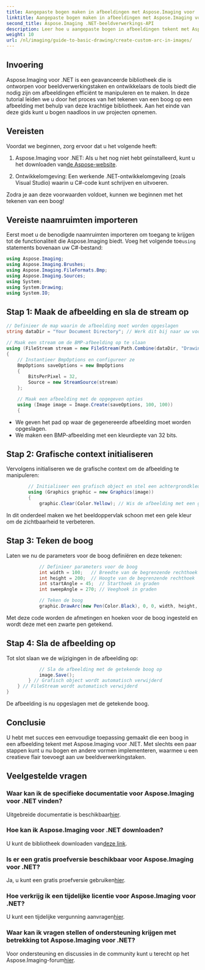 ```yaml
---
title: Aangepaste bogen maken in afbeeldingen met Aspose.Imaging voor .NET
linktitle: Aangepaste bogen maken in afbeeldingen met Aspose.Imaging voor .NET
second_title: Aspose.Imaging .NET-beeldverwerkings-API
description: Leer hoe u aangepaste bogen in afbeeldingen tekent met Aspose.Imaging voor .NET. Volg de stapsgewijze instructies om uw afbeelding in te stellen, de grafische context te initialiseren, boogparameters te definiëren en de uiteindelijke uitvoer op te slaan.
weight: 10
url: /nl/imaging/guide-to-basic-drawing/create-custom-arc-in-images/
---
```

## Invoering

Aspose.Imaging voor .NET is een geavanceerde bibliotheek die is ontworpen voor beeldverwerkingstaken en ontwikkelaars de tools biedt die nodig zijn om afbeeldingen efficiënt te manipuleren en te maken. In deze tutorial leiden we u door het proces van het tekenen van een boog op een afbeelding met behulp van deze krachtige bibliotheek. Aan het einde van deze gids kunt u bogen naadloos in uw projecten opnemen.

## Vereisten

Voordat we beginnen, zorg ervoor dat u het volgende heeft:

1.  Aspose.Imaging voor .NET: Als u het nog niet hebt geïnstalleerd, kunt u het downloaden van[de Aspose-website](https://releases.aspose.com/imaging/net/).

2. Ontwikkelomgeving: Een werkende .NET-ontwikkelomgeving (zoals Visual Studio) waarin u C#-code kunt schrijven en uitvoeren.

Zodra je aan deze voorwaarden voldoet, kunnen we beginnen met het tekenen van een boog!

## Vereiste naamruimten importeren

 Eerst moet u de benodigde naamruimten importeren om toegang te krijgen tot de functionaliteit die Aspose.Imaging biedt. Voeg het volgende toe`using` statements bovenaan uw C#-bestand:

```csharp
using Aspose.Imaging;
using Aspose.Imaging.Brushes;
using Aspose.Imaging.FileFormats.Bmp;
using Aspose.Imaging.Sources;
using System;
using System.Drawing;
using System.IO;
```

## Stap 1: Maak de afbeelding en sla de stream op

```csharp
// Definieer de map waarin de afbeelding moet worden opgeslagen
string dataDir = "Your Document Directory"; // Werk dit bij naar uw voorkeurspad

// Maak een stream om de BMP-afbeelding op te slaan
using (FileStream stream = new FileStream(Path.Combine(dataDir, "DrawingArc_out.bmp"), FileMode.Create))
{
    // Instantieer BmpOptions en configureer ze
    BmpOptions saveOptions = new BmpOptions
    {
        BitsPerPixel = 32,
        Source = new StreamSource(stream)
    };

    // Maak een afbeelding met de opgegeven opties
    using (Image image = Image.Create(saveOptions, 100, 100))
    {
```

- We geven het pad op waar de gegenereerde afbeelding moet worden opgeslagen.
- We maken een BMP-afbeelding met een kleurdiepte van 32 bits.

## Stap 2: Grafische context initialiseren

Vervolgens initialiseren we de grafische context om de afbeelding te manipuleren:

```csharp
        // Initialiseer een grafisch object en stel een achtergrondkleur in
        using (Graphics graphic = new Graphics(image))
        {
            graphic.Clear(Color.Yellow); // Wis de afbeelding met een gele achtergrond
```

In dit onderdeel maken we het beeldoppervlak schoon met een gele kleur om de zichtbaarheid te verbeteren.

## Stap 3: Teken de boog

Laten we nu de parameters voor de boog definiëren en deze tekenen:

```csharp
            // Definieer parameters voor de boog
            int width = 100;   // Breedte van de begrenzende rechthoek
            int height = 200;  // Hoogte van de begrenzende rechthoek
            int startAngle = 45;  // Starthoek in graden
            int sweepAngle = 270; // Veeghoek in graden

            // Teken de boog
            graphic.DrawArc(new Pen(Color.Black), 0, 0, width, height, startAngle, sweepAngle);
```

Met deze code worden de afmetingen en hoeken voor de boog ingesteld en wordt deze met een zwarte pen getekend.

## Stap 4: Sla de afbeelding op

Tot slot slaan we de wijzigingen in de afbeelding op:

```csharp
            // Sla de afbeelding met de getekende boog op
            image.Save();
        } // Grafisch object wordt automatisch verwijderd
    } // FileStream wordt automatisch verwijderd
}
```

De afbeelding is nu opgeslagen met de getekende boog.

## Conclusie

U hebt met succes een eenvoudige toepassing gemaakt die een boog in een afbeelding tekent met Aspose.Imaging voor .NET. Met slechts een paar stappen kunt u nu bogen en andere vormen implementeren, waarmee u een creatieve flair toevoegt aan uw beeldverwerkingstaken.

## Veelgestelde vragen

### Waar kan ik de specifieke documentatie voor Aspose.Imaging voor .NET vinden?

 Uitgebreide documentatie is beschikbaar[hier](https://reference.aspose.com/imaging/net/).

### Hoe kan ik Aspose.Imaging voor .NET downloaden?

 U kunt de bibliotheek downloaden van[deze link](https://releases.aspose.com/imaging/net/).

### Is er een gratis proefversie beschikbaar voor Aspose.Imaging voor .NET?

 Ja, u kunt een gratis proefversie gebruiken[hier](https://releases.aspose.com/).

### Hoe verkrijg ik een tijdelijke licentie voor Aspose.Imaging voor .NET?

 U kunt een tijdelijke vergunning aanvragen[hier](https://purchase.conholdate.com/temporary-license/).

### Waar kan ik vragen stellen of ondersteuning krijgen met betrekking tot Aspose.Imaging voor .NET?

 Voor ondersteuning en discussies in de community kunt u terecht op het Aspose.Imaging-forum[hier](https://forum.aspose.com/).
